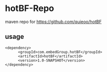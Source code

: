 # hotBF-Repo
maven repo for https://github.com/quieoo/hotBF

## usage
```
<dependency>
      <groupId>com.embedGroup.hotBF</groupId>
      <artifactId>hotBF</artifactId>
      <version>1.0-SNAPSHOT</version>
</dependency>
```
